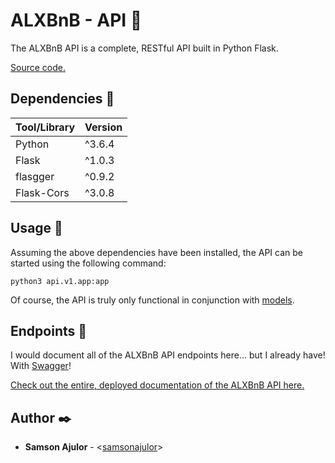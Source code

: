 # ALXBnB - API :round_pushpin:

The ALXBnB API is a complete, RESTful API built in Python Flask.

[Source code.](../api)

## Dependencies :couple:

| Tool/Library | Version |
| ------------ | ------- |
| Python       | ^3.6.4  |
| Flask        | ^1.0.3  |
| flasgger     | ^0.9.2  |
| Flask-Cors   | ^3.0.8  |

## Usage :running:

Assuming the above dependencies have been installed, the API can be started using the following command:

```
python3 api.v1.app:app
```

Of course, the API is truly only functional in conjunction with [models](./MODELS.md).

## Endpoints :light_rail:

I would document all of the ALXBnB API endpoints here... but I already have! With [Swagger](https://swagger.io/)!

[Check out the entire, deployed documentation of the ALXBnB API here.](https://bdbnb.site/apidocs)


## Author :black_nib:

* __Samson Ajulor__ - <[samsonajulor](https://github.com/samsonajulor)>

